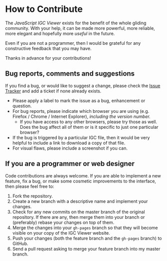 # How to Contribute

The *JavaScript IGC Viewer* exists for the benefit of the whole gliding community. With your help, it can be made
more powerful, more reliable, more elegant and hopefully more *useful* in the future.

Even if you are not a programmer, then I would be grateful for any constructive feedback that you may have.

Thanks in advance for your contributions!

## Bug reports, comments and suggestions

If you find a bug, or would like to suggest a change, please check the [Issue Tracker](https://github.com/alistairmgreen/jsigc/issues)
and add a ticket if none already exists.

- Please apply a label to mark the issue as a bug, enhancement or question.
- For bug reports, please indicate which browser you are using (e.g. Firefox / Chrome / Internet Explorer),
  *including the version number.*
    - If you have access to any other browsers, please try those as well. Does the bug affect all of them or is it
      specific to just one particular browser?
- If the bug is triggered by a particular IGC file, then it would be very helpful to include a link
to download a copy of that file.
- For visual flaws, please include a screenshot if you can.

## If you are a programmer or web designer

Code contributions are always welcome. If you are able to implement a new feature, fix a bug, or
make some cosmetic improvements to the interface, then please feel free to:

1. Fork the repository.
2. Create a new branch with a descriptive name and implement your changes.
3. Check for any new commits on the master branch of the original repository. If there are any,
   then merge them into your branch or (preferably) rebase your changes on top of them.
4. Merge the changes into your `gh-pages` branch so that they will become visible on your
   copy of the IGC Viewer website.
5. Push your changes (both the feature branch and the `gh-pages` branch) to GitHub.
6. Send a pull request asking to merge your feature branch into my master branch.




